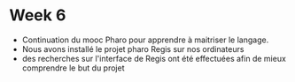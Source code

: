 # Week 6	

- Continuation du mooc Pharo pour apprendre à maitriser le langage.
- Nous avons installé le projet pharo Regis sur nos ordinateurs
- des recherches sur l'interface de Regis ont été effectuées afin de mieux comprendre le but du projet
